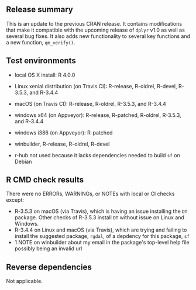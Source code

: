 ## Release summary
This is an update to the previous CRAN release. It contains modifications that make it compatible with the upcoming release of `dplyr` v1.0 as well as several bug fixes. It also adds new functionality to several key functions and a new function, `qm_verify()`.

## Test environments
* local OS X install: R 4.0.0
* Linux xenial distribution (on Travis CI): R-release, R-oldrel, R-devel, R-3.5.3, and R-3.4.4
* macOS (on Travis CI): R-release, R-oldrel, R-3.5.3, and R-3.4.4
* windows x64 (on Appveyor): R-release, R-patched, R-oldrel, R-3.5.3, and R-3.4.4
* windows i386 (on Appveyor): R-patched
* winbuilder, R-release, R-oldrel, R-devel

* r-hub not used because it lacks dependencies needed to build `sf` on Debian

## R CMD check results
There were no ERRORs, WARNINGs, or NOTEs with local or CI checks except: 

* R-3.5.3 on macOS (via Travis), which is having an issue installing the `DT` package. Other checks of R-3.5.3 install `DT` without issue on Linux and Windows.
* R-3.4.4 on Linux and macOS (via Travis), which are trying and failing to install the suggested package, `rgdal`, of a depdency for this package, `sf`
* 1 NOTE on winbuilder about my email in the package's top-level help file possibly being an invalid url

## Reverse dependencies
Not applicable.

